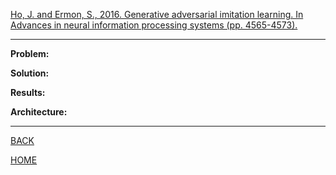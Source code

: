 [Ho, J. and Ermon, S., 2016. Generative adversarial imitation learning. In Advances in neural information processing systems (pp. 4565-4573).](https://arxiv.org/pdf/1606.03476.pdf)

---

**Problem:**

**Solution:**

**Results:**

**Architecture:**

---

[BACK](../index.md)

[HOME](../../../index.md)